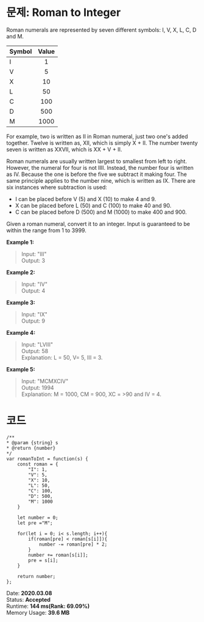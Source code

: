 # 문제: Roman to Integer

Roman numerals are represented by seven different symbols: I, V, X, L, C, D and M.

|Symbol|Value|  
|---|:---:|   
|I|1|  
|V|5|  
|X|10|  
|L|50|  
|C|100|  
|D|500|  
|M|1000|

For example, two is written as II in Roman numeral, just two one's added together. Twelve is written as, XII, which is simply X + II. The number twenty seven is written as XXVII, which is XX + V + II.

Roman numerals are usually written largest to smallest from left to right. However, the numeral for four is not IIII. Instead, the number four is written as IV. Because the one is before the five we subtract it making four. The same principle applies to the number nine, which is written as IX. There are six instances where subtraction is used:
- I can be placed before V (5) and X (10) to make 4 and 9. 
- X can be placed before L (50) and C (100) to make 40 and 90. 
- C can be placed before D (500) and M (1000) to make 400 and 900.  

Given a roman numeral, convert it to an integer. Input is guaranteed to be within the range from 1 to 3999.

**Example 1:**
>Input: "III"  
>Output: 3

**Example 2:**
>Input: "IV"  
>Output: 4


**Example 3:**
>Input: "IX"  
>Output: 9  


**Example 4:**
>Input: "LVIII"  
>Output: 58  
>Explanation: L = 50, V= 5, III = 3.

**Example 5:**
>Input: "MCMXCIV"  
>Output: 1994  
>Explanation: M = 1000, CM = 900, XC = >90 and IV = 4.


# 코드
    /**
    * @param {string} s
    * @return {number}
    */
    var romanToInt = function(s) {
        const roman = {
            "I": 1,
            "V": 5,
            "X": 10,
            "L": 50,
            "C": 100,
            "D": 500,
            "M": 1000
        }
        
        let number = 0;
        let pre ="M";
        
        for(let i = 0; i< s.length; i++){
            if(roman[pre] < roman[s[i]]){
                number -= roman[pre] * 2;
            }
            number += roman[s[i]];
            pre = s[i];
        }
        
        return number;
    };

Date: **2020.03.08**    
Status: **Accepted**  
Runtime: **144 ms(Rank: 69.09%)**  
Memory Usage: **39.6 MB**




